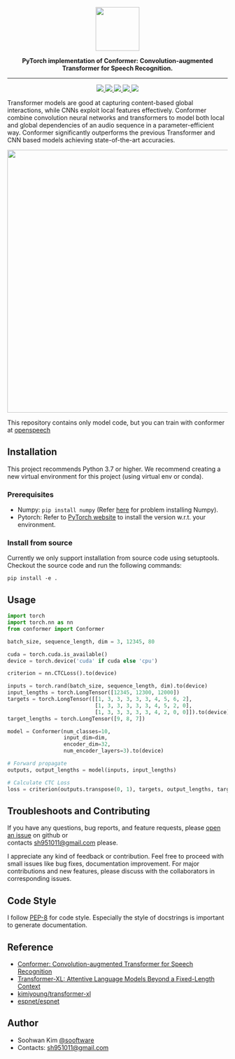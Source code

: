 <p  align="center"><img src="https://user-images.githubusercontent.com/42150335/105607164-aa878e00-5de0-11eb-8474-a12dd6ac919b.png" height=100>
  

<div align="center">

**PyTorch implementation of Conformer: Convolution-augmented Transformer for Speech Recognition.**

  
</div>

***

<p  align="center"> 
     <a href="https://github.com/sooftware/jasper/blob/main/LICENSE">
          <img src="http://img.shields.io/badge/license-Apache--2.0-informational"> 
     </a>
     <a href="https://github.com/pytorch/pytorch">
          <img src="http://img.shields.io/badge/framework-PyTorch-informational"> 
     </a>
     <a href="https://www.python.org/dev/peps/pep-0008/">
          <img src="http://img.shields.io/badge/codestyle-PEP--8-informational"> 
     </a>
     <a href="https://github.com/sooftware/conformer">
          <img src="http://img.shields.io/badge/build-passing-success"> 
     </a>
     <a href="https://sooftware.github.io/KoSpeech/Conformer.html">
          <img src="http://img.shields.io/badge/docs-passing-success"> 
     </a>

  
Transformer models are good at capturing content-based global interactions, while CNNs exploit local features effectively. Conformer combine convolution neural networks and transformers to model both local and global dependencies of an audio sequence in a parameter-efficient way. Conformer significantly outperforms the previous Transformer and CNN based models achieving state-of-the-art accuracies.   

<img src="https://user-images.githubusercontent.com/42150335/105602364-aeafad80-5dd8-11eb-8886-b75e2d9d31f4.png" height=600>
  
This repository contains only model code, but you can train with conformer at [openspeech](https://github.com/openspeech-team/openspeech)
  
## Installation
This project recommends Python 3.7 or higher.
We recommend creating a new virtual environment for this project (using virtual env or conda).
  
### Prerequisites
* Numpy: `pip install numpy` (Refer [here](https://github.com/numpy/numpy) for problem installing Numpy).
* Pytorch: Refer to [PyTorch website](http://pytorch.org/) to install the version w.r.t. your environment.  
  
### Install from source
Currently we only support installation from source code using setuptools. Checkout the source code and run the
following commands:  
  
```
pip install -e .
```

## Usage

```python
import torch
import torch.nn as nn
from conformer import Conformer

batch_size, sequence_length, dim = 3, 12345, 80

cuda = torch.cuda.is_available()  
device = torch.device('cuda' if cuda else 'cpu')

criterion = nn.CTCLoss().to(device)

inputs = torch.rand(batch_size, sequence_length, dim).to(device)
input_lengths = torch.LongTensor([12345, 12300, 12000])
targets = torch.LongTensor([[1, 3, 3, 3, 3, 3, 4, 5, 6, 2],
                            [1, 3, 3, 3, 3, 3, 4, 5, 2, 0],
                            [1, 3, 3, 3, 3, 3, 4, 2, 0, 0]]).to(device)
target_lengths = torch.LongTensor([9, 8, 7])

model = Conformer(num_classes=10, 
                  input_dim=dim, 
                  encoder_dim=32, 
                  num_encoder_layers=3).to(device)

# Forward propagate
outputs, output_lengths = model(inputs, input_lengths)

# Calculate CTC Loss
loss = criterion(outputs.transpose(0, 1), targets, output_lengths, target_lengths)
```
  
## Troubleshoots and Contributing
If you have any questions, bug reports, and feature requests, please [open an issue](https://github.com/sooftware/conformer/issues) on github or   
contacts sh951011@gmail.com please.
  
I appreciate any kind of feedback or contribution.  Feel free to proceed with small issues like bug fixes, documentation improvement.  For major contributions and new features, please discuss with the collaborators in corresponding issues.  
  
## Code Style
I follow [PEP-8](https://www.python.org/dev/peps/pep-0008/) for code style. Especially the style of docstrings is important to generate documentation.  
  
## Reference
- [Conformer: Convolution-augmented Transformer for Speech Recognition](https://arxiv.org/pdf/2005.08100.pdf)
- [Transformer-XL: Attentive Language Models Beyond a Fixed-Length Context](https://arxiv.org/abs/1901.02860)
- [kimiyoung/transformer-xl](https://github.com/kimiyoung/transformer-xl)
- [espnet/espnet](https://github.com/espnet/espnet)
  
## Author
  
* Soohwan Kim [@sooftware](https://github.com/sooftware)
* Contacts: sh951011@gmail.com
